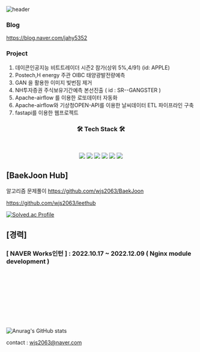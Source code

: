 
![header](https://img.shields.io/badge/<Career>-<JaehyeonJeon>-<blue>)



### Blog
https://blog.naver.com/jahy5352


### Project
1. 데이콘인공지능 비트트레이더 시즌2 참가(상위 5%,4/91)     (id: APPLE)
2. Postech,H energy 주관 OIBC 태양광발전량예측                         
3. GAN 을 활용한 이미지 빛번짐 제거                                      
4. NH투자증권 주식보유기간예측 본선진출                   ( id : SR--GANGSTER  )
5. Apache-airflow 를 이용한 로또데이터 자동화                            
6. Apache-airflow와 기상청OPEN-API를 이용한 날씨데이터 ETL 파이프라인 구축    
7. fastapi를 이용한 웹프로젝트                      
<h3 align="center"><b>🛠 Tech Stack 🛠</b></h3>
</br>
<p align="center">
<img src="https://img.shields.io/badge/NGINX-009639?style=for-the-badge&logo=NGINX&logoColor=white">
 <img src="https://img.shields.io/badge/fastapi-009688?style=for-the-badge&logo=fastapi&logoColor=white">
<img src="https://img.shields.io/badge/Python-3776AB?style=for-the-badge&logo=Python&logoColor=white">
<img src="https://img.shields.io/badge/apacheairflow-017CEE?style=for-the-badge&logo=apacheairflow&logoColor=white">
<img src="https://img.shields.io/badge/docker-4479A1?style=for-the-badge&logo=docker&logoColor=white">
<img src="https://img.shields.io/badge/MYSQL-4479A1?style=for-the-badge&logo=MYSQL&logoColor=white">



 
## [BaekJoon Hub]
 
 알고리즘 문제풀이
 https://github.com/wjs2063/BaekJoon
 
 
 https://github.com/wjs2063/leethub
 
[![Solved.ac Profile](http://mazassumnida.wtf/api/v2/generate_badge?boj=jahy5352)](https://solved.ac/jahy5352/)


## [경력]
 
 
### [ NAVER Works인턴 ] : 2022.10.17 ~ 2022.12.09  ( Nginx module development )



 <br></br>
 <br></br>
 <br></br>
 <br></br>

![Anurag's GitHub stats](https://github-readme-stats-git-masterrstaa-rickstaa.vercel.app/api?username=wjs2063&&show_icons=true&theme=dark)
 
 


contact : wjs2063@naver.com
